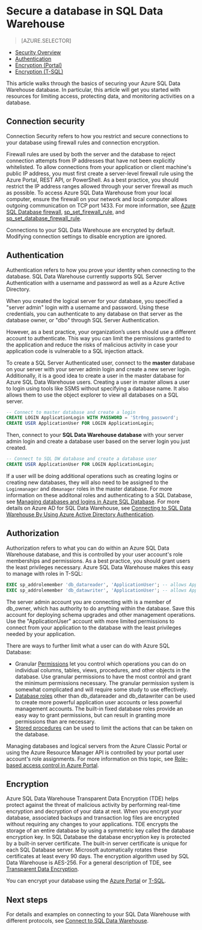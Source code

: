 <properties
   pageTitle="Secure a database in SQL Data Warehouse | Microsoft Azure"
   description="Tips for securing a database in Azure SQL Data Warehouse for developing solutions."
   services="sql-data-warehouse"
   documentationCenter="NA"
   authors="ronortloff"
   manager="barbkess"
   editor=""/>

<tags
   ms.service="sql-data-warehouse"
   ms.devlang="NA"
   ms.topic="article"
   ms.tgt_pltfrm="NA"
   ms.workload="data-services"
   ms.date="09/24/2016"
   ms.author="rortloff;barbkess;sonyama"/>

# Secure a database in SQL Data Warehouse

> [AZURE.SELECTOR]
- [Security Overview](sql-data-warehouse-overview-manage-security.md)
- [Authentication](sql-data-warehouse-authentication.md)
- [Encryption (Portal)](sql-data-warehouse-encryption-tde.md)
- [Encryption (T-SQL)](sql-data-warehouse-encryption-tde-tsql.md)

This article walks through the basics of securing your Azure SQL Data Warehouse database. In particular, this article will get you started with resources for limiting access, protecting data, and monitoring activities on a database.

## Connection security

Connection Security refers to how you restrict and secure connections to your database using firewall rules and connection encryption.

Firewall rules are used by both the server and the database to reject connection attempts from IP addresses that have not been explicitly whitelisted. To allow connections from your application or client machine's public IP address, you must first create a server-level firewall rule using the Azure Portal, REST API, or PowerShell. As a best practice, you should restrict the IP address ranges allowed through your server firewall as much as possible.  To access Azure SQL Data Warehouse from your local computer, ensure the firewall on your network and local computer allows outgoing communication on TCP port 1433.  For more information, see [Azure SQL Database firewall][], [sp_set_firewall_rule][], and [sp_set_database_firewall_rule][].

Connections to your SQL Data Warehouse are encrypted by default.  Modifying connection settings to disable encryption are ignored.

## Authentication

Authentication refers to how you prove your identity when connecting to the database. SQL Data Warehouse currently supports SQL Server Authentication with a username and password as well as a Azure Active Directory. 

When you created the logical server for your database, you specified a "server admin" login with a username and password. Using these credentials, you can authenticate to any database on that server as the database owner, or "dbo" through SQL Server Authentication.

However, as a best practice, your organization’s users should use a different account to authenticate. This way you can limit the permissions granted to the application and reduce the risks of malicious activity in case your application code is vulnerable to a SQL injection attack. 

To create a SQL Server Authenticated user, connect to the **master** database on your server with your server admin login and create a new server login.  Additionally, it is a good idea to create a user in the master database for Azure SQL Data Warehouse users. Creating a user in master allows a user to login using tools like SSMS without specifying a database name.  It also allows them to use the object explorer to view all databases on a SQL server.

```sql
-- Connect to master database and create a login
CREATE LOGIN ApplicationLogin WITH PASSWORD = 'Str0ng_password';
CREATE USER ApplicationUser FOR LOGIN ApplicationLogin;
```

Then, connect to your **SQL Data Warehouse database** with your server admin login and create a database user based on the server login you just created.

```sql
-- Connect to SQL DW database and create a database user
CREATE USER ApplicationUser FOR LOGIN ApplicationLogin;
```

If a user will be doing additional operations such as creating logins or creating new databases, they will also need to be assigned to the `Loginmanager` and `dbmanager` roles in the master database. For more information on these additonal roles and authenticating to a SQL Database, see [Managing databases and logins in Azure SQL Database][].  For more details on Azure AD for SQL Data Warehouse, see [Connecting to SQL Data Warehouse By Using Azure Active Directory Authentication][].


## Authorization

Authorization refers to what you can do within an Azure SQL Data Warehouse database, and this is controlled by your user account's role memberships and permissions. As a best practice, you should grant users the least privileges necessary. Azure SQL Data Warehouse makes this easy to manage with roles in T-SQL:

```sql
EXEC sp_addrolemember 'db_datareader', 'ApplicationUser'; -- allows ApplicationUser to read data
EXEC sp_addrolemember 'db_datawriter', 'ApplicationUser'; -- allows ApplicationUser to write data
```

The server admin account you are connecting with is a member of db_owner, which has authority to do anything within the database. Save this account for deploying schema upgrades and other management operations. Use the "ApplicationUser" account with more limited permissions to connect from your application to the database with the least privileges needed by your application.

There are ways to further limit what a user can do with Azure SQL Database:

- Granular [Permissions][] let you control which operations you can do on individual columns, tables, views, procedures, and other objects in the database. Use granular permissions to have the most control and grant the minimum permissions necessary. The granular permission system is somewhat complicated and will require some study to use effectively.
- [Database roles][] other than db_datareader and db_datawriter can be used to create more powerful application user accounts or less powerful management accounts. The built-in fixed database roles provide an easy way to grant permissions, but can result in granting more permissions than are necessary.
- [Stored procedures][] can be used to limit the actions that can be taken on the database.

Managing databases and logical servers from the Azure Classic Portal or using the Azure Resource Manager API is controlled by your portal user account's role assignments. For more information on this topic, see [Role-based access control in Azure Portal][].

## Encryption

Azure SQL Data Warehouse Transparent Data Encryption (TDE) helps protect against the threat of malicious activity by performing real-time encryption and decryption of your data at rest.  When you encrypt your database, associated backups and transaction log files are encrypted without requiring any changes to your applications. TDE encrypts the storage of an entire database by using a symmetric key called the database encryption key. In SQL Database the database encryption key is protected by a built-in server certificate. The built-in server certificate is unique for each SQL Database server. Microsoft automatically rotates these certificates at least every 90 days. The encryption algorithm used by SQL Data Warehouse is AES-256. For a general description of TDE, see [Transparent Data Encryption][].

You can encrypt your database using the [Azure Portal][Encryption with Portal] or [T-SQL][Encryption with TSQL].

## Next steps

For details and examples on connecting to your SQL Data Warehouse with different protocols, see [Connect to SQL Data Warehouse][].

<!--Image references-->

<!--Article references-->
[Connect to SQL Data Warehouse]: ./sql-data-warehouse-connect-overview.md
[Encryption with Portal]: ./sql-data-warehouse-encryption-tde.md
[Encryption with TSQL]: ./sql-data-warehouse-encryption-tde-tsql.md
[Connecting to SQL Data Warehouse By Using Azure Active Directory Authentication]: ./sql-data-warehouse-authentication.md

<!--MSDN references-->
[Azure SQL Database firewall]: https://msdn.microsoft.com/library/ee621782.aspx
[sp_set_firewall_rule]: https://msdn.microsoft.com/library/dn270017.aspx
[sp_set_database_firewall_rule]: https://msdn.microsoft.com/library/dn270010.aspx
[Database roles]: https://msdn.microsoft.com/library/ms189121.aspx
[Managing databases and logins in Azure SQL Database]: https://msdn.microsoft.com/library/ee336235.aspx
[Permissions]: https://msdn.microsoft.com/library/ms191291.aspx
[Stored procedures]: https://msdn.microsoft.com/library/ms190782.aspx
[Transparent Data Encryption]: https://msdn.microsoft.com/library/bb934049.aspx
[Azure portal]: https://portal.azure.com/

<!--Other Web references-->
[Role-based access control in Azure Portal]: https://azure.microsoft.com/documentation/articles/role-based-access-control-configure
